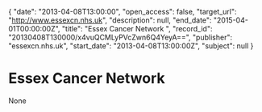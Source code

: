 {
  "date": "2013-04-08T13:00:00", 
  "open_access": false, 
  "target_url": "http://www.essexcn.nhs.uk", 
  "description": null, 
  "end_date": "2015-04-01T00:00:00Z", 
  "title": "Essex Cancer Network ", 
  "record_id": "20130408T130000/x4vuQCMLyPVcZwn6Q4YeyA==", 
  "publisher": "essexcn.nhs.uk", 
  "start_date": "2013-04-08T13:00:00Z", 
  "subject": null
}

# Essex Cancer Network 

None